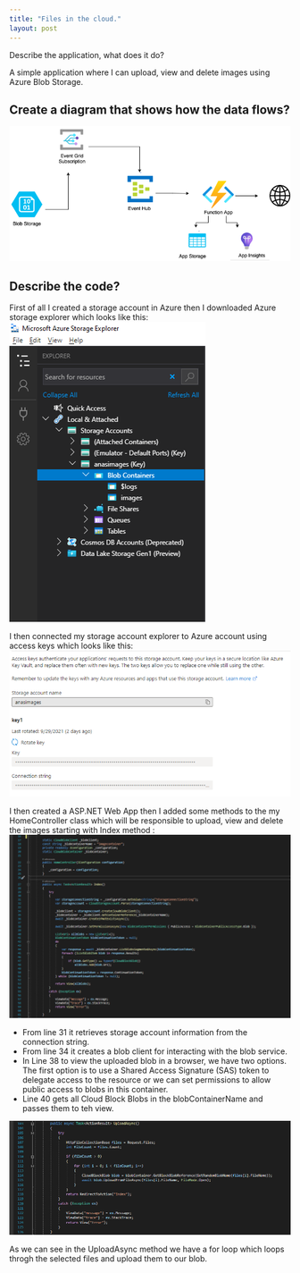 ```yaml
---
title: "Files in the cloud."
layout: post
---
```

Describe the application, what does it do?

A simple application where I can upload, view and delete images using Azure Blob Storage.







## Create a diagram that shows how the data flows?
![DataFlow](https://github.com/ItsAnass/ItsAnass.github.io/blob/main/assets/Images/Untitled%20Diagram.png?raw=true)

## Describe the code?
First of all I created a storage account in Azure then I downloaded Azure storage explorer which looks like this:
![StorageExp](https://github.com/ItsAnass/ItsAnass.github.io/blob/main/assets/Images/Blobs/Storage%20Exp%202021-10-01%20134825.png?raw=true)

I then connected my storage account explorer to Azure account using access keys which looks like this:
![AccessKeys](https://github.com/ItsAnass/ItsAnass.github.io/blob/main/assets/Images/Blobs/Connection%20string%202021-10-01%20135316.png?raw=true)

I then created a ASP.NET Web App then I added some methods to the my HomeController class which will be responsible to upload, view and delete the images starting with Index method :
![Methods](https://github.com/ItsAnass/ItsAnass.github.io/blob/main/assets/Images/Blobs/Index%202021-10-01%20142210.png?raw=true)

* From line 31 it retrieves storage account information from the connection string.
* From line 34 it creates a blob client for interacting with the blob service.
* In Line 38 to view the uploaded blob in a browser, we have two options. The first option is to use a Shared Access Signature (SAS) token to delegate access to the resource or we can set permissions to allow public access to blobs in this container.
* Line 40 gets all Cloud Block Blobs in the blobContainerName and passes them to teh view.

![Methods](https://github.com/ItsAnass/ItsAnass.github.io/blob/main/assets/Images/Blobs/Uploadmethod2021-10-01%20144309.png?raw=true)

As we can see in the UploadAsync method we have a for loop which loops throgh the selected files and upload them to our blob.









